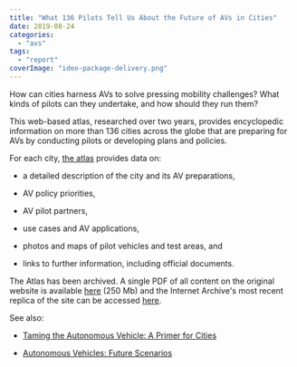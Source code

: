 ```yaml
---
title: "What 136 Pilots Tell Us About the Future of AVs in Cities"
date: 2019-08-24
categories: 
  - "avs"
tags: 
  - "report"
coverImage: "ideo-package-delivery.png"
---
```


How can cities harness AVs to solve pressing mobility challenges? What kinds of pilots can they undertake, and how should they run them?

This web-based atlas, researched over two years, provides encyclopedic information on more than 136 cities across the globe that are preparing for  
AVs by conducting pilots or developing plans and policies.

For each city, [the atlas](https://avsincities.bloomberg.org) provides data on:

- a detailed description of the city and its AV preparations,

- AV policy priorities,

- AV pilot partners,

- use cases and AV applications,

- photos and maps of pilot vehicles and test areas, and

- links to further information, including official documents.

The Atlas has been archived. A single PDF of all content on the original website is available [here](https://www.starcitygroup.us/wp-content/uploads/2023/07/Global-Atlas-of-AVs-in-Cities.pdf) (250 Mb) and the Internet Archive's most recent replica of the site can be accessed [here](https://web.archive.org/web/20220207170230/https://avsincities.bloomberg.org/).

See also:

- [Taming the Autonomous Vehicle: A Primer for Cities](https://www.bbhub.io/dotorg/sites/2/2017/05/TamingtheAutonomousVehicleSpreadsPDF.pdf)

- [Autonomous Vehicles: Future Scenarios](https://avfutures.nlc.org/)
